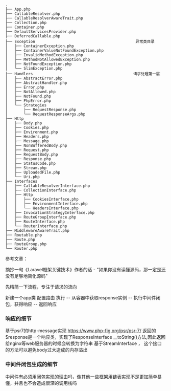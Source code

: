 ```
.
├── App.php
├── CallableResolver.php
├── CallableResolverAwareTrait.php
├── Collection.php
├── Container.php
├── DefaultServicesProvider.php
├── DeferredCallable.php
├── Exception                                            异常类目录
│   ├── ContainerException.php
│   ├── ContainerValueNotFoundException.php
│   ├── InvalidMethodException.php
│   ├── MethodNotAllowedException.php
│   ├── NotFoundException.php
│   └── SlimException.php
├── Handlers                                            请求处理第一层
│   ├── AbstractError.php
│   ├── AbstractHandler.php
│   ├── Error.php
│   ├── NotAllowed.php
│   ├── NotFound.php
│   ├── PhpError.php
│   └── Strategies
│       ├── RequestResponse.php
│       └── RequestResponseArgs.php
├── Http
│   ├── Body.php
│   ├── Cookies.php
│   ├── Environment.php
│   ├── Headers.php
│   ├── Message.php
│   ├── NonBufferedBody.php
│   ├── Request.php
│   ├── RequestBody.php
│   ├── Response.php
│   ├── StatusCode.php
│   ├── Stream.php
│   ├── UploadedFile.php
│   └── Uri.php
├── Interfaces
│   ├── CallableResolverInterface.php
│   ├── CollectionInterface.php
│   ├── Http
│   │   ├── CookiesInterface.php
│   │   ├── EnvironmentInterface.php
│   │   └── HeadersInterface.php
│   ├── InvocationStrategyInterface.php
│   ├── RouteGroupInterface.php
│   ├── RouteInterface.php
│   └── RouterInterface.php
├── MiddlewareAwareTrait.php
├── Routable.php
├── Route.php
├── RouteGroup.php
└── Router.php
```

参考文章：



摘抄一句《Laravel框架关键技术》作者的话 - "如果你没有读懂源码，那一定是还没有足够地简化源码"

先精简一下流程，专注于请求的流向

新建一个app类
配置路由
执行
 -- 从容器中获取response实例
 -- 执行中间件闭包，获得响应
 -- 返回响应
 
 
### 响应的细节

基于psr7的http-message实现 https://www.php-fig.org/psr/psr-7/
返回的$response是一个响应类，实现了ResponseInterface
__toString()方法,因此返回给nginx等web服务器的时候会转换为字符串
基于StreamInterface ， 这个接口的方法可以避免body过大造成的内存溢出

### 中间件闭包生成的细节

中间件有必须用闭包实现的理由吗，像其他一些框架用链表实现不是更加简单易懂，并且也不会造成很深的调用栈吗
